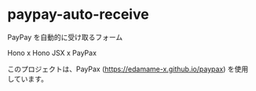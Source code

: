 # paypay-auto-receive
PayPay を自動的に受け取るフォーム

Hono x Hono JSX x PayPax

このプロジェクトは、PayPax (https://edamame-x.github.io/paypax) を使用しています。